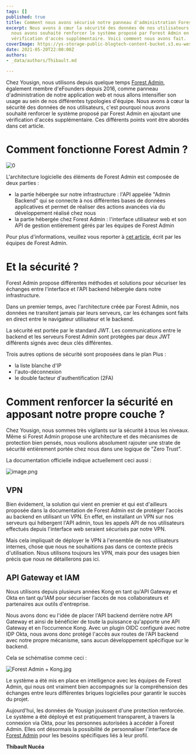 ```yaml
---
tags: []
published: true
title: Comment nous avons sécurisé notre panneau d'administration Forest Admin
excerpt: Nous avons à cœur la sécurité des données de nos utilisateurs, c'est pourquoi
  nous avons souhaité renforcer le système proposé par Forest Admin en ajoutant une
  vérification d'accès supplémentaire. Voici comment nous avons fait.
coverImage: https://ys-storage-public-blogtech-content-bucket.s3.eu-west-3.amazonaws.com/07-forest-admin@2x.png
date: 2021-05-20T22:00:00Z
authors:
- _data/authors/Thibault.md

---
```

Chez Yousign, nous utilisons depuis quelque temps [Forest Admin](https://www.forestadmin.com/), également membre d'eFounders depuis 2016, comme panneau d'administration de notre application web et nous allons intensifier son usage au sein de nos différentes typologies d'équipe. Nous avons à cœur la sécurité des données de nos utilisateurs, c'est pourquoi nous avons souhaité renforcer le système proposé par Forest Admin en ajoutant une vérification d'accès supplémentaire. Ces différents points vont être abordés dans cet article.

# **Comment fonctionne Forest Admin ?**

![0](https://yousign.slite.com/api/files/L95qSFpD4E/0_3fq2ebjMBeMHpSKD.png)

L'architecture logicielle des éléments de Forest Admin est composée de deux parties :

* la partie hébergée sur notre infrastructure : l'API appelée "Admin Backend" qui se connecte à nos différentes bases de données applicatives et permet de réaliser des actions avancées via du développement réalisé chez nous
* la partie hébergée chez Forest Admin : l'interface utilisateur web et son API de gestion entièrement gérés par les équipes de Forest Admin

Pour plus d'informations, veuillez vous reporter à [cet article](https://medium.com/forest-admin/a-deep-dive-into-forest-admins-architecture-and-its-benefits-for-the-developers-who-trust-it-1d49212fb4b), écrit par les équipes de Forest Admin.

# Et la sécurité ?

Forest Admin propose différentes méthodes et solutions pour sécuriser les échanges entre l'interface et l'API backend hébergée dans notre infrastructure.

Dans un premier temps, avec l'architecture créée par Forest Admin, nos données ne transitent jamais par leurs serveurs, car les échanges sont faits en direct entre le navigateur utilisateur et le backend.

La sécurité est portée par le standard JWT. Les communications entre le backend et les serveurs Forest Admin sont protégées par deux JWT différents signés avec deux clés différentes.

Trois autres options de sécurité sont proposées dans le plan Plus :

* la liste blanche d'IP
* l'auto-déconnexion
* le double facteur d'authentification (2FA)

# Comment renforcer la sécurité en apposant notre propre couche ?

Chez Yousign, nous sommes très vigilants sur la sécurité à tous les niveaux. Même si Forest Admin propose une architecture et des mécanismes de protection bien pensés, nous voulions absolument rajouter une strate de sécurité entièrement portée chez nous dans une logique de "Zero Trust".

La documentation officielle indique actuellement ceci aussi :

![image.png](https://yousign.slite.com/api/files/K6yh5s1CnC/image.png)

## VPN

Bien évidement, la solution qui vient en premier et qui est d'ailleurs proposée dans la documentation de Forest Admin est de protéger l'accès au backend en utilisant un VPN. En effet, en installant un VPN sur nos serveurs qui hébergent l'API admin, tous les appels API de nos utilisateurs effectués depuis l'interface web seraient sécurisés par notre VPN. 

Mais cela impliquait de déployer le VPN à l'ensemble de nos utilisateurs internes, chose que nous ne souhaitions pas dans ce contexte précis d'utilisation. Nous utilisons toujours les VPN, mais pour des usages bien précis que nous ne détaillerons pas ici.

## API Gateway et IAM

Nous utilisons depuis plusieurs années Kong en tant qu'API Gateway et Okta en tant qu'IAM pour sécuriser l’accès de nos collaborateurs et partenaires​ aux outils d'entreprise.

Nous avons donc eu l'idée de placer l'API backend derrière notre API Gateway et ainsi de bénéficier de toute la puissance qu'apporte une API Gateway et en l’occurrence Kong. Avec un plugin OIDC configuré avec notre IDP Okta, nous avons donc protégé l'accès aux routes de l'API backend avec notre propre mécanisme, sans aucun développement spécifique sur le backend.

Cela se schématise comme ceci :

![Forest Admin + Kong.jpg](https://yousign.slite.com/api/files/F2Q2G_SS7z/Forest%20Admin%20+%20Kong.jpg)

Le système a été mis en place en intelligence avec les équipes de Forest Admin, qui nous ont vraiment bien accompagnés sur la compréhension des échanges entre leurs différentes briques logicielles pour garantir le succès du projet.

Aujourd'hui, les données de Yousign jouissent d'une protection renforcée. Le système a été déployé et est pratiquement transparent, à travers la connexion via Okta, pour les personnes autorisées à accéder à Forest Admin. Elles ont désormais la possibilité de personnaliser l'interface de [Forest Admin](https://www.forestadmin.com/) pour les besoins spécifiques liés à leur profil.

**Thibault Nucéa**